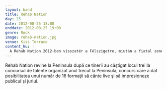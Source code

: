 ```yaml
---
layout: band
title: Rehab Nation
day: 25
date: 2012-08-25 18:00
enddate: 2012-08-25 19:00
genre: Rock
image: rehab-nation.jpg
venue: Kiss Terrace
content_hu: |
  A Rehab Nation 2012-ben visszatér a Félszigetre, miután a fiatal zenekar megnyerte a fesztiválon tavaly megszervezett teheteségkutató verseny harmadik helyét, amelynek keretében 16 zenekar kapott lehetőséget, hogy élőben győzze meg a közönséget és a zsűrit.
---
```


Rehab Nation revine la Peninsula după ce tinerii au câştigat locul trei la concursul de talente organizat anul trecut la Peninsula, concurs care a dat posibilitatea unui număr de 16 formaţii să cânte live şi să impresioneze publicul şi juriul.  